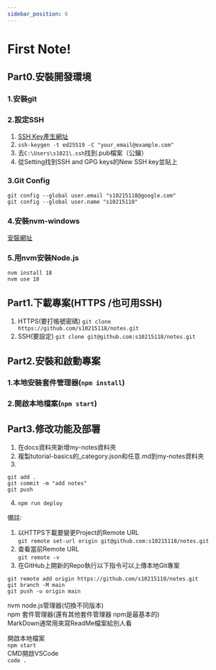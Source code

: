 ```yaml
---
sidebar_position: 6
---
```


# First Note!
## Part0.安裝開發環境
### 1.安裝git
### 2.設定SSH
1. [SSH Key產生網址](https://docs.github.com/en/authentication/connecting-to-github-with-ssh/generating-a-new-ssh-key-and-adding-it-to-the-ssh-agent)
2. `ssh-keygen -t ed25519 -C "your_email@example.com"`
3. 去`C:\Users\s1021\.ssh`找到.pub檔案（公鑰）
4. 從Setting找到SSH and GPG keys的New SSH key並貼上
### 3.Git Config
 ```
git config --global user.email "s10215118@google.com"
git config --global user.name "s10215118"
```
### 4.安裝nvm-windows 
[安裝網址](https://github.com/coreybutler/nvm-windows/releases "點我前往")
### 5.用nvm安裝Node.js
```
nvm install 18
nvm use 18
```
## Part1.下載專案(HTTPS /也可用SSH)
1. HTTPS(要打帳號密碼)
`git clone https://github.com/s10215118/notes.git`
2. SSH(要設定)
`git clone git@github.com:s10215118/notes.git`
## Part2.安裝和啟動專案
### 1.本地安裝套件管理器(`npm install`)
### 2.開啟本地檔案(`npm start`)
## Part3.修改功能及部署
1. 在docs資料夾新增my-notes資料夾
2. 複製tutorial-basics的_category.json和任意.md到my-notes資料夾
3. 
```
git add .
git commit -m "add notes"
git push
```
4. `npm run deploy`

備註:  
1. 以HTTPS下載要變更Project的Remote URL  
`git remote set-url origin git@github.com:s10215118/notes.git`
2. 查看當前Remote URL  
`git remote -v`
3. 在GitHub上開新的Repo執行以下指令可以上傳本地Git專案
```
git remote add origin https://github.com/s10215118/notes.git
git branch -M main
git push -u origin main
```


nvm node.js管理器(切換不同版本)  
npm 套件管理器(還有其他套件管理器 npm是最基本的)  
MarkDown通常用來寫ReadMe檔案給別人看


開啟本地檔案  
`npm start`  
CMD開啟VSCode  
`code .`